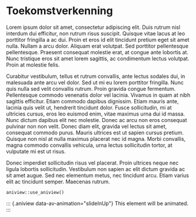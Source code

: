 # Toekomstverkenning

Lorem ipsum dolor sit amet, consectetur adipiscing elit. Duis rutrum nisl interdum dui efficitur, 
non rutrum risus suscipit. Quisque vitae lacus at leo porttitor fringilla a ac dui. Proin et eros 
id elit tincidunt pretium eget sit amet nulla. Nullam a arcu dolor. Aliquam erat volutpat. Sed porttitor 
pellentesque pellentesque. Praesent consequat molestie erat, at congue ante lobortis at. Nunc tristique
eros sit amet lorem sagittis, ac condimentum lectus volutpat. Proin at molestie felis.

Curabitur vestibulum, tellus et rutrum convallis, ante lectus sodales dui, in malesuada ante arcu vel 
dolor. Sed ut mi eu lorem porttitor fringilla. Nunc quis nulla sed velit convallis rutrum. Proin gravida 
congue fermentum. Pellentesque commodo venenatis dolor vel lacinia. Vivamus in quam at nibh sagittis efficitur. 
Etiam commodo dapibus dignissim. Etiam mauris ante, lacinia quis velit ut, hendrerit tincidunt dolor. Fusce sollicitudin, 
mi at ultricies cursus, eros leo euismod enim, vitae maximus urna dui id massa. Nunc dictum dapibus elit nec molestie.
Donec ac arcu non eros consequat pulvinar non non velit. Donec diam elit, gravida vel lectus sit amet, consequat commodo
purus. Mauris ultrices est ut sapien cursus pretium. Quisque non nisl at nulla maximus placerat nec id magna. 
Morbi convallis, magna commodo convallis vehicula, urna lectus sollicitudin tortor, at vulputate mi est ut risus.

Donec imperdiet sollicitudin risus vel placerat. Proin ultrices neque nec ligula lobortis sollicitudin. 
Vestibulum non sapien ac elit dictum gravida ac sit amet augue. Sed nec elementum metus, nec tincidunt 
arcu. Etiam varius elit ac tincidunt semper. Maecenas rutrum.

```{r, echo = FALSE}
aniview::use_aniview()
```

::: {.aniview data-av-animation="slideInUp"}
This element will be animated.
:::